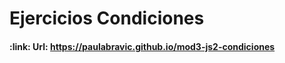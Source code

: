 <h1 align="left"> Ejercicios Condiciones </h1>

<h4 align="left">
:link: Url: <a href="https://paulabravic.github.io/mod3-js2-condiciones">https://paulabravic.github.io/mod3-js2-condiciones</a>
</h4>


